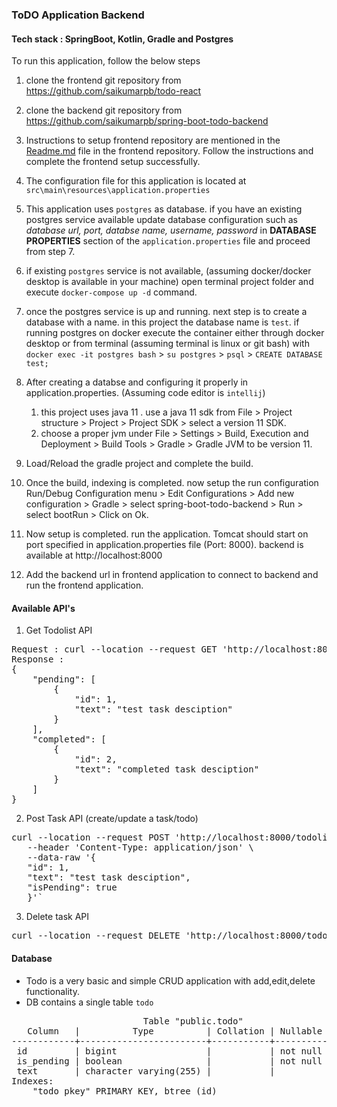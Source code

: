 ### ToDO Application Backend
#### Tech stack : SpringBoot, Kotlin, Gradle and Postgres

To run this application, follow the below steps

1. clone the frontend git repository from https://github.com/saikumarpb/todo-react

2. clone the backend git repository from https://github.com/saikumarpb/spring-boot-todo-backend

3. Instructions to setup frontend repository are mentioned in the [Readme.md](https://github.com/saikumarpb/todo-react#readme) file in the frontend repository. Follow the instructions and complete the frontend setup successfully.

4. The configuration file for this application is located at `src\main\resources\application.properties`

5. This application uses `postgres` as database. if you have an existing postgres service available update database configuration such as _database url, port, databse name, username, password_ in **DATABASE PROPERTIES** section of the `application.properties` file and proceed from step 7.

6. if existing `postgres` service is not available, (assuming docker/docker desktop is available in your machine) open terminal project folder and execute `docker-compose up -d` command.

7. once the postgres service is up and running. next step is to create a database with a name. in this project the database name is `test`. if running postgres on docker execute the container either through docker desktop or from terminal (assuming terminal is linux or git bash) with  `docker exec -it postgres bash` > `su postgres` > `psql` > `CREATE DATABASE test;`

8. After creating a databse and configuring it properly in application.properties. (Assuming code editor is `intellij`) 

    1. this project uses java 11 . use a java 11 sdk from File > Project structure > Project > Project SDK > select a version 11 SDK.
    2. choose a proper jvm under File > Settings > Build, Execution and Deployment > Build Tools > Gradle > Gradle JVM to be version 11.

9. Load/Reload the gradle project and complete the build.

10. Once the build, indexing is completed. now setup the run configuration Run/Debug Configuration menu > Edit Configurations > Add new configuration > Gradle > select spring-boot-todo-backend > Run > select bootRun > Click on Ok.

11. Now setup is completed. run the application. Tomcat should start on port specified in application.properties file (Port: 8000). backend is available at http://localhost:8000 

12. Add the backend url in frontend application to connect to backend and run the frontend application.

#### Available API's
1. Get Todolist API 
<pre>
Request : curl --location --request GET 'http://localhost:8000/todolist/'`
Response : 
{
    "pending": [
        {
            "id": 1,
            "text": "test task desciption"
        }
    ],
    "completed": [
        {
            "id": 2,
            "text": "completed task desciption"
        }
    ]
}
</pre>

2. Post Task API (create/update a task/todo)
<pre>
curl --location --request POST 'http://localhost:8000/todolist/post' \
   --header 'Content-Type: application/json' \
   --data-raw '{
   "id": 1,
   "text": "test task desciption",
   "isPending": true
   }'`
</pre>

3. Delete task API
<pre>
curl --location --request DELETE 'http://localhost:8000/todolist/delete/1'
</pre>

#### Database
- Todo is a very basic and simple CRUD application with add,edit,delete functionality.
- DB contains a single table `todo`
<pre>
                         Table "public.todo"
   Column   |          Type          | Collation | Nullable | Default
------------+------------------------+-----------+----------+---------
 id         | bigint                 |           | not null |
 is_pending | boolean                |           | not null |
 text       | character varying(255) |           |          |
Indexes:
    "todo_pkey" PRIMARY KEY, btree (id)
</pre>